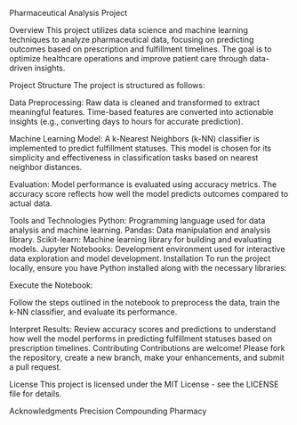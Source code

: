 Pharmaceutical Analysis Project

Overview
This project utilizes data science and machine learning techniques to analyze pharmaceutical data, focusing on predicting outcomes based on prescription and fulfillment timelines. The goal is to optimize healthcare operations and improve patient care through data-driven insights.

Project Structure
The project is structured as follows:

Data Preprocessing: Raw data is cleaned and transformed to extract meaningful features. Time-based features are converted into actionable insights (e.g., converting days to hours for accurate prediction).

Machine Learning Model: A k-Nearest Neighbors (k-NN) classifier is implemented to predict fulfillment statuses. This model is chosen for its simplicity and effectiveness in classification tasks based on nearest neighbor distances.

Evaluation: Model performance is evaluated using accuracy metrics. The accuracy score reflects how well the model predicts outcomes compared to actual data.

Tools and Technologies
Python: Programming language used for data analysis and machine learning.
Pandas: Data manipulation and analysis library.
Scikit-learn: Machine learning library for building and evaluating models.
Jupyter Notebooks: Development environment used for interactive data exploration and model development.
Installation
To run the project locally, ensure you have Python installed along with the necessary libraries:

Execute the Notebook:

Follow the steps outlined in the notebook to preprocess the data, train the k-NN classifier, and evaluate its performance.

Interpret Results:
Review accuracy scores and predictions to understand how well the model performs in predicting fulfillment statuses based on prescription timelines.
Contributing
Contributions are welcome! Please fork the repository, create a new branch, make your enhancements, and submit a pull request.

License
This project is licensed under the MIT License - see the LICENSE file for details.

Acknowledgments
Precision Compounding Pharmacy
